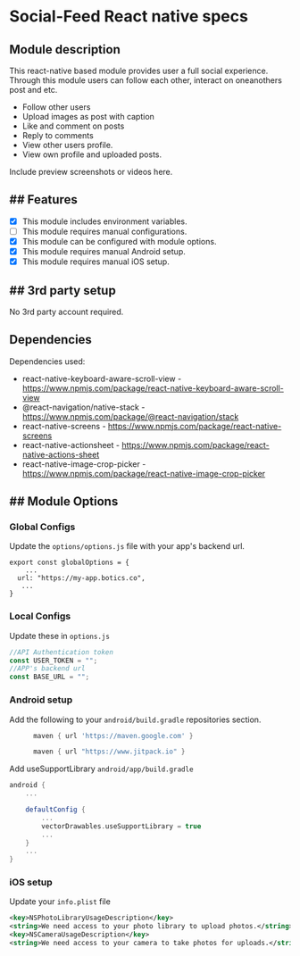# Social-Feed React native specs

## Module description

This react-native based module provides user a full social experience. Through this module users can follow each other, interact on oneanothers post and etc.

- Follow other users
- Upload images as post with caption
- Like and comment on posts
- Reply to comments
- View other users profile.
- View own profile and uploaded posts.

Include preview screenshots or videos here.

## ## Features

- [x] This module includes environment variables.
- [ ] This module requires manual configurations.
- [x] This module can be configured with module options.
- [x] This module requires manual Android setup.
- [x] This module requires manual iOS setup.

## ## 3rd party setup

No 3rd party account required.

## Dependencies

Dependencies used:

- react-native-keyboard-aware-scroll-view - https://www.npmjs.com/package/react-native-keyboard-aware-scroll-view
- @react-navigation/native-stack - https://www.npmjs.com/package/@react-navigation/stack
- react-native-screens - https://www.npmjs.com/package/react-native-screens
- react-native-actionsheet - https://www.npmjs.com/package/react-native-actions-sheet
- react-native-image-crop-picker - https://www.npmjs.com/package/react-native-image-crop-picker

## ## Module Options

### Global Configs

Update the `options/options.js` file with your app's backend url.

```
export const globalOptions = {
    ...
  url: "https://my-app.botics.co",
   ...
}
```

### Local Configs

Update these in `options.js`

```js
//API Authentication token
const USER_TOKEN = "";
//APP's backend url
const BASE_URL = "";
```

### Android setup

Add the following to your `android/build.gradle` repositories section.

```gradle
      maven { url 'https://maven.google.com' }

      maven { url "https://www.jitpack.io" }
```

Add useSupportLibrary `android/app/build.gradle`

```gradle
android {
    ...

    defaultConfig {
        ...
        vectorDrawables.useSupportLibrary = true
        ...
    }
    ...
}
```


### iOS setup

Update your `info.plist` file

```xml
<key>NSPhotoLibraryUsageDescription</key>
<string>We need access to your photo library to upload photos.</string>
<key>NSCameraUsageDescription</key>
<string>We need access to your camera to take photos for uploads.</string>
```